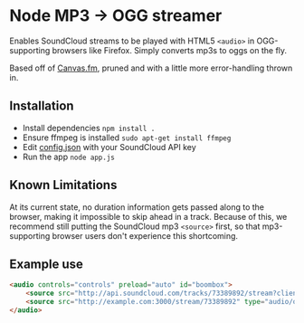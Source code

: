 Node MP3 -> OGG streamer
========================

Enables SoundCloud streams to be played with HTML5 `<audio>` in OGG-supporting browsers like Firefox. Simply converts mp3s to oggs on the fly.

Based off of [Canvas.fm](https://github.com/olivernn/canvas.fm), pruned and with a little more error-handling thrown in.

## Installation

* Install dependencies `npm install .`
* Ensure ffmpeg is installed `sudo apt-get install ffmpeg`
* Edit [config.json](config.json) with your SoundCloud API key
* Run the app `node app.js`

## Known Limitations

At its current state, no duration information gets passed along to the browser, making it impossible to skip ahead in a track. Because of this, we recommend still putting the SoundCloud mp3 `<source>` first, so that mp3-supporting browser users don't experience this shortcoming.

## Example use

```HTML
<audio controls="controls" preload="auto" id="boombox">
	<source src="http://api.soundcloud.com/tracks/73389892/stream?client_id=YOUR_CLIENT_ID" type="audio/mpeg">
	<source src="http://example.com:3000/stream/73389892" type="audio/ogg">
</audio>
```
